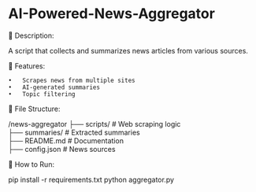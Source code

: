 # AI-Powered-News-Aggregator

📌 Description:

A script that collects and summarizes news articles from various sources.

📜 Features:

	•	Scrapes news from multiple sites
	•	AI-generated summaries
	•	Topic filtering

📂 File Structure:

/news-aggregator
 ├── scripts/       # Web scraping logic  
 ├── summaries/     # Extracted summaries  
 ├── README.md      # Documentation  
 ├── config.json    # News sources  

🚀 How to Run:

pip install -r requirements.txt
python aggregator.py

